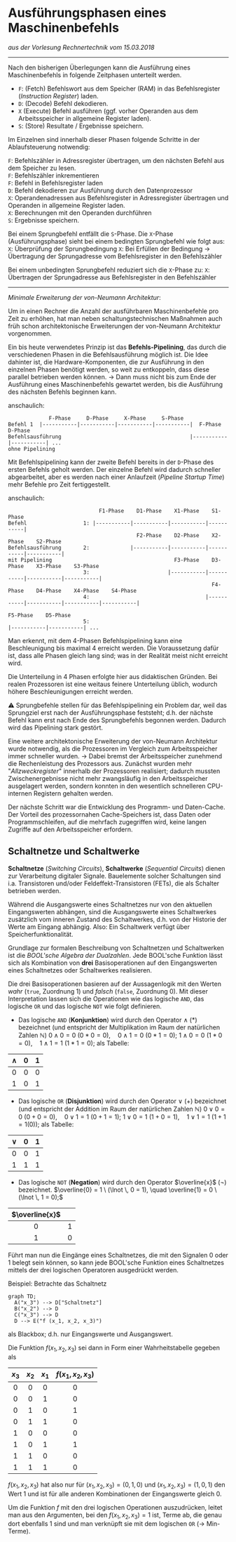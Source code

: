 ﻿# Ausführungsphasen eines Maschinenbefehls
_aus der Vorlesung Rechnertechnik vom 15.03.2018_

---

Nach den bisherigen Überlegungen kann die Ausführung eines Maschinenbefehls in folgende Zeitphasen unterteilt werden.

*   `F`: (Fetch) Befehlswort aus dem Speicher (RAM) in das Befehlsregister (_Instruction Register_) laden.
*   `D`: (Decode) Befehl dekodieren.
*   `X`  (Execute) Befehl ausführen (ggf. vorher Operanden aus dem Arbeitsspeicher in allgemeine Register laden).
*   `S`: (Store) Resultate / Ergebnisse speichern.

Im Einzelnen sind innerhalb dieser Phasen folgende Schritte in der Ablaufsteuerung notwendig:

`F`: Befehlszähler in Adressregister übertragen, um den nächsten Befehl aus dem Speicher zu lesen.  
`F`: Befehlszähler inkrementieren  
`F`: Befehl in Befehlsregister laden  
`D`: Befehl dekodieren zur Ausführung durch den Datenprozessor  
`X`: Operandenadressen aus Befehlsregister in Adressregister übertragen und Operanden in allgemeine Register laden.  
`X`: Berechnungen mit den Operanden durchführen  
`S`: Ergebnisse speichern.

Bei einem Sprungbefehl entfällt die `S`-Phase. Die `X`-Phase (Ausführungsphase) sieht bei einem bedingten Sprungbefehl wie folgt aus:
`X`: Überprüfung der Sprungbedingung
`X`: Bei Erfüllen der Bedingung $\rightarrow$ Übertragung der Sprungadresse vom Befehlsregister in den Befehlszähler

Bei einem unbedingten Sprungbefehl reduziert sich die `X`-Phase zu:
`X`: Übertragen der Sprungadresse aus Befehlsregister in den Befehlszähler

---

_Minimale Erweiterung der von-Neumann Architektur_:

Um in einen Rechner die Anzahl der ausführbaren Maschinenbefehle pro Zeit zu erhöhen, hat man neben schaltungstechnischen Maßnahmen auch früh schon architektonische Erweiterungen der von-Neumann Architektur vorgenommen.

Ein bis heute verwendetes Prinzip ist das **Befehls-Pipelining**, das durch die verschiedenen Phasen in die Befehlsausführung möglich ist. Die Idee dahinter ist, die Hardware-Komponenten, die zur Ausführung in den einzelnen Phasen benötigt werden, so weit zu entkoppeln, dass diese parallel betrieben werden können. $\rightarrow$ Dann muss nicht bis zum Ende der Ausführung eines Maschinenbefehls gewartet werden, bis die Ausführung des nächsten Befehls beginnen kann.

anschaulich:
```
             F-Phase     D-Phase     X-Phase     S-Phase     
Befehl 1  |-----------|-----------|-----------|-----------|  F-Phase     D-Phase
Befehlsausführung                                         |-----------|-----------| ...
ohne Pipelining
```

Mit Befehlspipelining kann der zweite Befehl bereits in der `D`-Phase des ersten Befehls geholt werden. Der einzelne Befehl wird dadurch schneller abgearbeitet, aber es werden nach einer Anlaufzeit (_Pipeline Startup Time_) mehr Befehle pro Zeit fertiggestellt.

anschaulich:
```
                             F1-Phase    D1-Phase    X1-Phase    S1-Phase
Befehl                  1: |-----------|-----------|-----------|-----------|
                                         F2-Phase    D2-Phase    X2-Phase    S2-Phase
Befehlsausführung       2:             |-----------|-----------|-----------|-----------|
mit Pipelining                                       F3-Phase    D3-Phase    X3-Phase    S3-Phase
                        3:                         |-----------|-----------|-----------|-----------|
                                                                 F4-Phase    D4-Phase    X4-Phase    S4-Phase
                        4:                                     |-----------|-----------|-----------|-----------|
                                                                             F5-Phase    D5-Phase
                        5:                                                 |-----------|-----------| ...
```

Man erkennt, mit dem 4-Phasen Befehlspipelining kann eine Beschleunigung bis maximal 4 erreicht werden. Die Voraussetzung dafür ist, dass alle Phasen gleich lang sind; was in der Realität meist nicht erreicht wird.

Die Unterteilung in 4 Phasen erfolgte hier aus didaktischen Gründen. Bei realen Prozessoren ist eine weitaus feinere Unterteilung üblich, wodurch höhere Beschleunigungen erreicht werden.

:warning: Sprungbefehle stellen für das Befehlspipelining ein Problem dar, weil das Sprungziel erst nach der Ausführungsphase feststeht; d.h. der nächste Befehl kann erst nach Ende des Sprungbefehls begonnen werden. Dadurch wird das Pipelining stark gestört.

Eine weitere architektonische Erweiterung der von-Neumann Architektur wurde notwendig, als die Prozessoren im Vergleich zum Arbeitsspeicher immer schneller wurden.
$\rightarrow$ Dabei bremst der Arbeitsspeicher zunehmend die Rechenleistung des Prozessors aus. Zunächst wurden mehr "_Allzweckregister_" innerhalb der Prozessoren realisiert; dadurch mussten Zwischenergebnisse nicht mehr zwangsläufig in den Arbeitsspeicher ausgelagert werden, sondern konnten in den wesentlich schnelleren CPU-internen Registern gehalten werden.

Der nächste Schritt war die Entwicklung des Programm- und Daten-Cache. Der Vorteil des prozessornahen Cache-Speichers ist, dass Daten oder Programmschleifen, auf die mehrfach zugegriffen wird, keine langen Zugriffe auf den Arbeitsspeicher erfordern.

## Schaltnetze und Schaltwerke
**Schaltnetze** (_Switching Circuits_), **Schaltwerke** (_Sequential Circuits_) dienen zur Verarbeitung digitaler Signale. Bauelemente solcher Schaltungen sind i.a. Transistoren und/oder Feldeffekt-Transistoren (FETs), die als Schalter betrieben werden.

Während die Ausgangswerte eines Schaltnetzes nur von den aktuellen Eingangswerten abhängen, sind die Ausgangswerte eines Schaltwerkes zusätzlich vom inneren Zustand des Schaltwerkes, d.h. von der Historie der Werte am Eingang abhängig. Also: Ein Schaltwerk verfügt über Speicherfunktionalität.

Grundlage zur formalen Beschreibung von Schaltnetzen und Schaltwerken ist die _BOOL'sche Algebra der Dualzahlen_. Jede BOOL'sche Funktion lässt sich als Kombination von **drei** Basisoperationen auf den Eingangswerten eines Schaltnetzes oder Schaltwerkes realisieren.

Die drei Basisoperationen basieren auf der Aussagenlogik mit den Werten _wahr_ (`true`, Zuordnung $1$) und _falsch_ (`false`, Zuordnung $0$). Mit dieser Interpretation lassen sich die Operationen wie das logische `AND`, das logische `OR` und das logische `NOT` wie folgt definieren.
* Das logische `AND` (**Konjunktion**) wird durch den Operator $\wedge$ ($*$) bezeichnet (und entspricht der Multiplikation im Raum der natürlichen Zahlen $\mathbb{N}$)
$0 \wedge 0 = 0 \ (0 * 0 = 0), \quad 0 \wedge 1 = 0 \ (0 * 1 = 0);$
$1 \wedge 0 = 0 \ (1 * 0 = 0), \quad 1 \wedge 1 = 1 \ (1 * 1 = 0);$
als Tabelle:

| $\wedge$ | $0$ | $1$ |
|:----:|:----:|:----:|
| $0$ | $0$ | $0$ |
| $1$ | $0$ | $1$ |

* Das logische `OR` (**Disjunktion**) wird durch den Operator $\lor$ ($+$) bezeichnet (und entspricht der Addition im Raum der natürlichen Zahlen $\mathbb{N}$)
$0 \lor 0 = 0 \ (0 + 0 = 0), \quad 0 \lor 1 = 1 \ (0 + 1 = 1);$
$1 \lor 0 = 1 \ (1 + 0 = 1), \quad 1 \lor 1 = 1 \ (1 + 1 = 1(0));$
als Tabelle:

| $\lor$ | $0$ | $1$ |
|:----:|:----:|:----:|
| $0$ | $0$ | $1$ |
| $1$ | $1$ | $1$ |

* Das logische `NOT` (**Negation**) wird durch den Operator $\overline{x}$ ($\lnot$) bezeichnet.
$\overline{0} = 1 \ (\lnot \, 0 = 1), \quad \overline{1} = 0 \  (\lnot \, 1 = 0);$

| $\overline{x}$ | |
|:-----:|:------:|
| $0$ | $1$ |
| $1$ | $0$ |

Führt man nun die Eingänge eines Schaltnetzes, die mit den Signalen $0$ oder $1$ belegt sein können, so kann jede BOOL'sche Funktion eines Schaltnetzes mittels der drei logischen Operatoren ausgedrückt werden.

Beispiel: Betrachte das Schaltnetz
```mermaid
graph TD;
  A("x_3") --> D["Schaltnetz"]
  B("x_2") --> D
  C("x_3") --> D
  D --> E("f (x_1, x_2, x_3)")
```

als Blackbox; d.h. nur Eingangswerte und Ausgangswert.

Die Funktion $f(x_1, x_2, x_3)$ sei dann in Form einer Wahrheitstabelle gegeben als

| $x_3$ | $x_2$ | $x_1$ | $f(x_1, x_2, x_3)$ |
|:----:|:----:|:----:|:-----:|
| $0$ | $0$ | $0$ | $0$ |
| $0$ | $0$ | $1$ | $0$ |
| $0$ | $1$ | $0$ | $1$ |
| $0$ | $1$ | $1$ | $0$ |
| $1$ | $0$ | $0$ | $0$ |
| $1$ | $0$ | $1$ | $1$ |
| $1$ | $1$ | $0$ | $0$ |
| $1$ | $1$ | $1$ | $0$ |

$f(x_1, x_2, x_3)$ hat also nur für $(x_1, x_2, x_3) = (0, 1, 0)$ und $(x_1, x_2, x_3) = (1, 0, 1)$ den Wert $1$ und ist für alle anderen Kombinationen der Eingangswerte gleich $0$.

Um die Funktion $f$ mit den drei logischen Operationen auszudrücken, leitet man aus den Argumenten, bei den $f(x_1, x_2, x_3) = 1$ ist, Terme ab, die genau dort ebenfalls $1$ sind und man verknüpft sie mit dem logischen `OR` ($\rightarrow$ Min-Terme).
